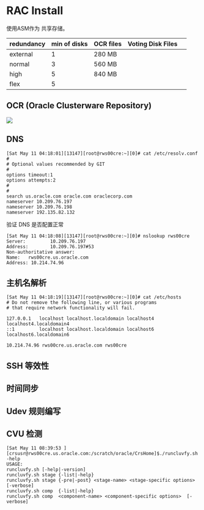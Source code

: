# RAC Install

使用ASM作为 共享存储。

| redundancy | min of disks | OCR files | Voting Disk Files |  |
| --- | --- | --- | --- | --- |
| external | 1 | 280 MB |  |  |
| normal | 3 | 560 MB |  |  |
| high | 5 | 840 MB |  |  |
| flex | 5 |  |  |  |


## OCR (Oracle Clusterware Repository)
![](https://ws1.sinaimg.cn/large/006tNc79gy1g2xfjaidcnj30fe0bbmyu.jpg)

## DNS
```
[Sat May 11 04:18:01][13147][root@rws00cre:~][0]# cat /etc/resolv.conf
#
# Optional values recommended by GIT
#
options timeout:1
options attempts:2
#
#
search us.oracle.com oracle.com oraclecorp.com
nameserver 10.209.76.197
nameserver 10.209.76.198
nameserver 192.135.82.132
```
验证 DNS 是否配置正常
```
[Sat May 11 04:18:08][13147][root@rws00cre:~][0]# nslookup rws00cre
Server:         10.209.76.197
Address:        10.209.76.197#53
Non-authoritative answer:
Name:   rws00cre.us.oracle.com
Address: 10.214.74.96
```

## 主机名解析
```
[Sat May 11 04:18:19][13147][root@rws00cre:~][0]# cat /etc/hosts
# Do not remove the following line, or various programs
# that require network functionality will fail.

127.0.0.1   localhost localhost.localdomain localhost4 localhost4.localdomain4
::1         localhost localhost.localdomain localhost6 localhost6.localdomain6

10.214.74.96 rws00cre.us.oracle.com rws00cre
```

## SSH 等效性

## 时间同步

## Udev 规则编写

## CVU 检测
```
[Sat May 11 08:39:53 ][crsusr@rws00cre.us.oracle.com:/scratch/oracle/CrsHome]$./runcluvfy.sh -help
USAGE:
runcluvfy.sh [-help|-version]
runcluvfy.sh stage {-list|-help}
runcluvfy.sh stage {-pre|-post} <stage-name> <stage-specific options>  [-verbose]
runcluvfy.sh comp  {-list|-help}
runcluvfy.sh comp  <component-name> <component-specific options>  [-verbose]
```